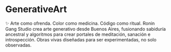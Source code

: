 # GenerativeArt
✨ Arte como ofrenda. Color como medicina. Código como ritual.  Ronin Gang Studio crea arte generativo desde Buenos Aires, fusionando sabiduría ancestral y algoritmos para crear portales de meditación, sanación e introspección. Obras vivas diseñadas para ser experimentadas, no solo observadas.
